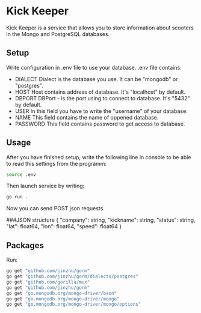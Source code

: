 # Kick Keeper

Kick Keeper is a service that allows you to store information about scooters in the Mongo and PostgreSQL databases.

## Setup
Write configuration in .env file to use your database.
.env file contains:
- DIALECT 
Dialect is the database you use. It can be "mongodb" or "postgres".
- HOST
Host contains address of database. It's "localhost" by default.
- DBPORT
DBPort - is the port using to connect to database. It's "5432" by default.
- USER
In this field you have to write the "username" of your database.
- NAME
This field contains the name of oppened database.
- PASSWORD
This field contains password to get access to database.


## Usage
After you have finished setup, write the following line in console to be able to read this settings from the programm:
```sh
source .env
```
Then launch service by writing:
```sh
go run .
```

Now you can send POST json requests.

###JSON structure
{
    "company": string,
    "kickname": string,
    "status": string,
    "lat": float64,
    "lon": float64,
    "speed": float64 
} 

## Packages
Run:
```sh
go get "github.com/jinzhu/gorm"
go get "github.com/jinzhu/gorm/dialects/postgres"
go get "github.com/gorilla/mux"
go get "github.com/jinzhu/gorm"
go get "go.mongodb.org/mongo-driver/bson"
go get "go.mongodb.org/mongo-driver/mongo"
go get "go.mongodb.org/mongo-driver/mongo/options"
```
